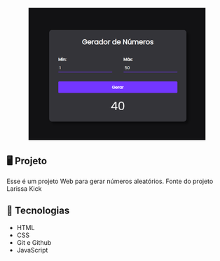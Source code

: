 <p align="center">
  <img src=".github/preview.png" alt="Demonstração do projeto" width="80%" />
</p>

## 🖥️ Projeto

Esse é um projeto Web para gerar números aleatórios.
Fonte do projeto Larissa Kick

## 🚀 Tecnologias

- HTML
- CSS
- Git e Github
- JavaScript
